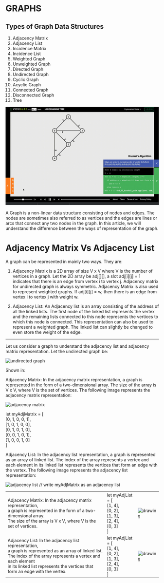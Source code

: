 # GRAPHS

## Types of Graph Data Structures

1. Adjacency Matrix
2. Adjacency List
3. Incidence Matrix
4. Incidence List
5. Weighted Graph
6. Unweighted Graph
7. Directed Graph
8. Undirected Graph
9. Cyclic Graph
10. Acyclic Graph
11. Connected Graph
12. Disconnected Graph
13. Tree

![graphs](../../files/graphtypes.gif)



A Graph is a non-linear data structure consisting of nodes and edges. The nodes are sometimes also referred to as vertices and the edges are lines or arcs that connect any two nodes in the graph. In this article, we will understand the difference between the ways of representation of the graph. 

<h1>Adjacency Matrix Vs Adjacency List</h1>

A graph can be represented in mainly two ways. They are: 
 
1. Adjacency Matrix is a 2D array of size V x V where V is the number of vertices in a graph. 
    Let the 2D array be adj[][], a slot adj[i][j] = 1 indicates that there is an edge from vertex i to vertex j. Adjacency matrix for undirected graph is always symmetric. Adjacency Matrix is also used to represent weighted graphs. If adj[i][j] = w, then there is an edge from vertex i to vertex j with weight w.

2. Adjacency List: An Adjacency list is an array consisting of the address of all the linked lists. 
    The first node of the linked list represents the vertex and the remaining lists connected to this node represents the vertices to which this node is connected. This representation can also be used to represent a weighted graph. The linked list can slightly be changed to even store the weight of the edge.


----------------------------------------------------------------------------------------------------------------------------------------------------------------------------------------------

Let us consider a graph to understand the adjacency list and adjacency matrix representation. Let the undirected graph be: 

![undirected graph](https://media.geeksforgeeks.org/wp-content/uploads/20200609203724/graph.png)

Shown in: 

Adjacency Matrix: In the adjacency matrix representation, a graph is represented in the form of a two-dimensional array. The size of the array is V x V, where V is the set of vertices. The following image represents the adjacency matrix representation: 
 

![adjacency matrix](https://media.geeksforgeeks.org/wp-content/uploads/20200609204115/matrix.png)

let myAdjMatrix = [ <br/>
    [0, 1, 0, 0, 1], <br/>
    [1, 0, 1, 0, 0], <br/>
    [0, 1, 0, 1, 0], <br/>
    [0, 0, 1, 0, 1], <br/>
    [1, 0, 0, 1, 0] <br/>
] <br/>


Adjacency List: In the adjacency list representation, a graph is represented as an array of linked list. The index of the array represents a vertex and each element in its linked list represents the  vertices that form an edge with the vertex. The following image represents the adjacency list representation:

![adjacency list](https://media.geeksforgeeks.org/wp-content/uploads/20200609204414/linklist.png)
// write myAdjMatrix as an adjacency list



<table>
    <tr>
        <td>Adjacency Matrix: In the adjacency matrix representation, <br/>
        a graph is represented in the form of a two-dimensional array. <br/>
         The size of the array is V x V, where V is the set of vertices. 
        </td>
        <td>
        let myAdjList = [ <br/>
            [1, 4], <br/>
            [0, 2], <br/>
            [1, 3], <br/>
            [2, 4], <br/>
            [0, 3] <br/>
        ] <br/>
        </td>
        <td> <img src="https://media.geeksforgeeks.org/wp-content/uploads/20200609204115/matrix.png"    alt="drawing" width="300"/> 
        </td>
    </tr>
    <tr>
        <td>Adjacency List: In the adjacency list representation, <br/> 
        a graph is represented as an array of linked list.  <br/> 
        The index of the array represents a vertex and each element <br/> 
        in its linked list represents the  vertices that form an edge with the vertex. 
        </td>
        <td>
        let myAdjList = [ <br/>
            [1, 4], <br/>
            [0, 2], <br/>
            [1, 3], <br/>
            [2, 4], <br/>
            [0, 3] <br/>
        ] <br/>
        </td>
        <td> <img src="https://media.geeksforgeeks.org/wp-content/uploads/20200609204414/linklist.png" alt="drawing" width="300"/> 
        </td>
    </tr>
</table>





